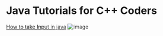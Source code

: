# Java Tutorials for C++ Coders
[How to take Input in java](https://github.com/iaman877/Practice_DS_ALGO/blob/master/Java%20Tutorials%20for%20C%2B%2B%20Coders/Input.java)
![image](https://user-images.githubusercontent.com/49730521/118371542-b0d98a00-b5ca-11eb-8d26-e41fd12e7124.png)
